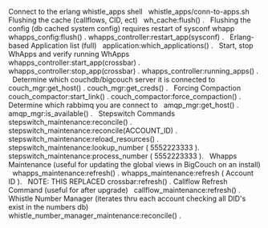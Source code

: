 Connect to the erlang whistle_apps shell
 
whistle_apps/conn-to-apps.sh
 
Flushing the cache (callflows, CID, ect)
 
wh_cache:flush()
.
 
Flushing the config (db cached system config)
requires restart of sysconf whapp
 
whapps_config:flush()
.
whapps_controller:restart_app(sysconf)
.
 
Erlang-based Application list (full)
 
application:which_applications()
.
 
Start, stop WhApps and verify running WhApps
 
whapps_controller:start_app(crossbar)
.
whapps_controller:stop_app(crossbar)
.
whapps_controller:running_apps()
.
 
Determine which couchdb/bigcouch server it is connected to
 
couch_mgr:get_host()
.
couch_mgr:get_creds()
.
 
Forcing Compaction
 
couch_compactor:start_link()
.
couch_compactor:force_compaction()
.
 
Determine which rabbimq you are connect to
 
amqp_mgr:get_host()
.
amqp_mgr:is_available()
.
 
Stepswitch Commands
 
stepswitch_maintenance:reconcile()
.
stepswitch_maintenance:reconcile(ACCOUNT_ID)
.
stepswitch_maintenance:reload_resources()
.
stepswitch_maintenance:lookup_number
(
5552223333
).
stepswitch_maintenance:process_number
(
5552223333
).
 
Whapps Maintenance (useful for updating the global views in BigCouch on an install)
 
whapps_maintenance:refresh()
.
whapps_maintenance:refresh
(
Account ID
).
 
NOTE: THIS REPLACED 
crossbar:refresh()
.
Callflow Refresh Command (useful for after upgrade)
 
callflow_maintenance:refresh()
.
 
Whistle Number Manager (iterates thru each account checking all DID's exist in the numbers db)
 
whistle_number_manager_maintenance:reconcile()
.
